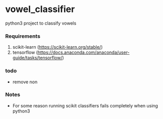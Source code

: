 # vowel_classifier
python3 project to classify vowels

### Requirements
 1) scikit-learn (https://scikit-learn.org/stable/)
 2) tensorflow (https://docs.anaconda.com/anaconda/user-guide/tasks/tensorflow/)
 
 ### todo
 - remove non 
 
 ### Notes
 - For some reason running scikit classifiers fails completely when using python3